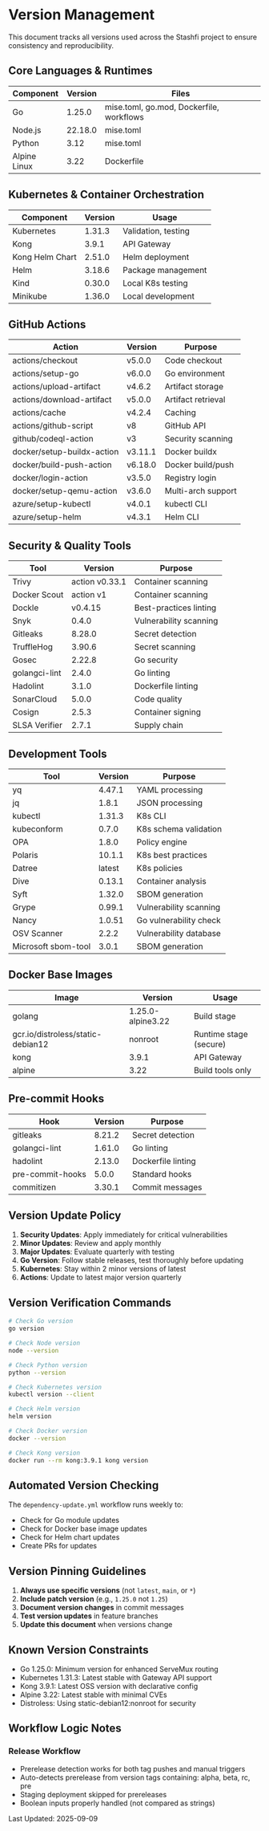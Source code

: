 # Version Management

This document tracks all versions used across the Stashfi project to ensure consistency and reproducibility.

## Core Languages & Runtimes

| Component    | Version | Files                                    |
| ------------ | ------- | ---------------------------------------- |
| Go           | 1.25.0  | mise.toml, go.mod, Dockerfile, workflows |
| Node.js      | 22.18.0 | mise.toml                                |
| Python       | 3.12    | mise.toml                                |
| Alpine Linux | 3.22    | Dockerfile                               |

## Kubernetes & Container Orchestration

| Component       | Version | Usage               |
| --------------- | ------- | ------------------- |
| Kubernetes      | 1.31.3  | Validation, testing |
| Kong            | 3.9.1   | API Gateway         |
| Kong Helm Chart | 2.51.0  | Helm deployment     |
| Helm            | 3.18.6  | Package management  |
| Kind            | 0.30.0  | Local K8s testing   |
| Minikube        | 1.36.0  | Local development   |

## GitHub Actions

| Action                     | Version | Purpose            |
| -------------------------- | ------- | ------------------ |
| actions/checkout           | v5.0.0  | Code checkout      |
| actions/setup-go           | v6.0.0  | Go environment     |
| actions/upload-artifact    | v4.6.2  | Artifact storage   |
| actions/download-artifact  | v5.0.0  | Artifact retrieval |
| actions/cache              | v4.2.4  | Caching            |
| actions/github-script      | v8      | GitHub API         |
| github/codeql-action       | v3      | Security scanning  |
| docker/setup-buildx-action | v3.11.1 | Docker buildx      |
| docker/build-push-action   | v6.18.0 | Docker build/push  |
| docker/login-action        | v3.5.0  | Registry login     |
| docker/setup-qemu-action   | v3.6.0  | Multi-arch support |
| azure/setup-kubectl        | v4.0.1  | kubectl CLI        |
| azure/setup-helm           | v4.3.1  | Helm CLI           |

## Security & Quality Tools

| Tool          | Version        | Purpose                |
| ------------- | -------------- | ---------------------- |
| Trivy         | action v0.33.1 | Container scanning     |
| Docker Scout  | action v1      | Container scanning     |
| Dockle        | v0.4.15        | Best-practices linting |
| Snyk          | 0.4.0          | Vulnerability scanning |
| Gitleaks      | 8.28.0         | Secret detection       |
| TruffleHog    | 3.90.6         | Secret scanning        |
| Gosec         | 2.22.8         | Go security            |
| golangci-lint | 2.4.0          | Go linting             |
| Hadolint      | 3.1.0          | Dockerfile linting     |
| SonarCloud    | 5.0.0          | Code quality           |
| Cosign        | 2.5.3          | Container signing      |
| SLSA Verifier | 2.7.1          | Supply chain           |

## Development Tools

| Tool                     | Version | Purpose                |
| ------------------------ | ------- | ---------------------- |
| yq                       | 4.47.1  | YAML processing        |
| jq                       | 1.8.1   | JSON processing        |
| kubectl                  | 1.31.3  | K8s CLI                |
| kubeconform              | 0.7.0   | K8s schema validation  |
| OPA                      | 1.8.0   | Policy engine          |
| Polaris                  | 10.1.1  | K8s best practices     |
| Datree                   | latest  | K8s policies           |
| Dive                     | 0.13.1  | Container analysis     |
| Syft                     | 1.32.0  | SBOM generation        |
| Grype                    | 0.99.1  | Vulnerability scanning |
| Nancy                    | 1.0.51  | Go vulnerability check |
| OSV Scanner              | 2.2.2   | Vulnerability database |
| Microsoft sbom-tool      | 3.0.1   | SBOM generation        |

## Docker Base Images

| Image                             | Version           | Usage                  |
| --------------------------------- | ----------------- | ---------------------- |
| golang                            | 1.25.0-alpine3.22 | Build stage            |
| gcr.io/distroless/static-debian12 | nonroot           | Runtime stage (secure) |
| kong                              | 3.9.1             | API Gateway            |
| alpine                            | 3.22              | Build tools only       |

## Pre-commit Hooks

| Hook             | Version | Purpose            |
| ---------------- | ------- | ------------------ |
| gitleaks         | 8.21.2  | Secret detection   |
| golangci-lint    | 1.61.0  | Go linting         |
| hadolint         | 2.13.0  | Dockerfile linting |
| pre-commit-hooks | 5.0.0   | Standard hooks     |
| commitizen       | 3.30.1  | Commit messages    |

## Version Update Policy

1. **Security Updates**: Apply immediately for critical vulnerabilities
2. **Minor Updates**: Review and apply monthly
3. **Major Updates**: Evaluate quarterly with testing
4. **Go Version**: Follow stable releases, test thoroughly before updating
5. **Kubernetes**: Stay within 2 minor versions of latest
6. **Actions**: Update to latest major version quarterly

## Version Verification Commands

```bash
# Check Go version
go version

# Check Node version
node --version

# Check Python version
python --version

# Check Kubernetes version
kubectl version --client

# Check Helm version
helm version

# Check Docker version
docker --version

# Check Kong version
docker run --rm kong:3.9.1 kong version
```

## Automated Version Checking

The `dependency-update.yml` workflow runs weekly to:

- Check for Go module updates
- Check for Docker base image updates
- Check for Helm chart updates
- Create PRs for updates

## Version Pinning Guidelines

1. **Always use specific versions** (not `latest`, `main`, or `*`)
2. **Include patch version** (e.g., `1.25.0` not `1.25`)
3. **Document version changes** in commit messages
4. **Test version updates** in feature branches
5. **Update this document** when versions change

## Known Version Constraints

- Go 1.25.0: Minimum version for enhanced ServeMux routing
- Kubernetes 1.31.3: Latest stable with Gateway API support
- Kong 3.9.1: Latest OSS version with declarative config
- Alpine 3.22: Latest stable with minimal CVEs
- Distroless: Using static-debian12:nonroot for security

## Workflow Logic Notes

### Release Workflow

- Prerelease detection works for both tag pushes and manual triggers
- Auto-detects prerelease from version tags containing: alpha, beta, rc, pre
- Staging deployment skipped for prereleases
- Boolean inputs properly handled (not compared as strings)

Last Updated: 2025-09-09
